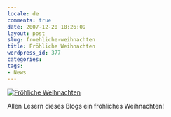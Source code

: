 ```yaml
---
locale: de
comments: true
date: 2007-12-20 18:26:09
layout: post
slug: froehliche-weihnachten
title: Fröhliche Weihnachten
wordpress_id: 377
categories:
tags:
- News
---
```


[![Fröhliche Weihnachten](http://farm3.static.flickr.com/2114/2124550245_9d105e506c_m.jpg)](http://www.flickr.com/photos/wannawork/2124550245/)

Allen Lesern dieses Blogs ein fröhliches Weihnachten!

